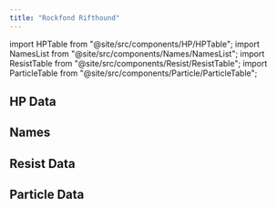 ```yaml
---
title: "Rockfond Rifthound"
---
```


import HPTable from "@site/src/components/HP/HPTable";
import NamesList from "@site/src/components/Names/NamesList";
import ResistTable from "@site/src/components/Resist/ResistTable";
import ParticleTable from "@site/src/components/Particle/ParticleTable";

## HP Data

<HPTable item_key="rockfondrifthound" data_src="enemy" />

## Names

<NamesList item_key="rockfondrifthound" data_src="enemy" />

## Resist Data

<ResistTable item_key="rockfondrifthound" data_src="enemy" />

## Particle Data

<ParticleTable item_key="rockfondrifthound" data_src="enemy" />